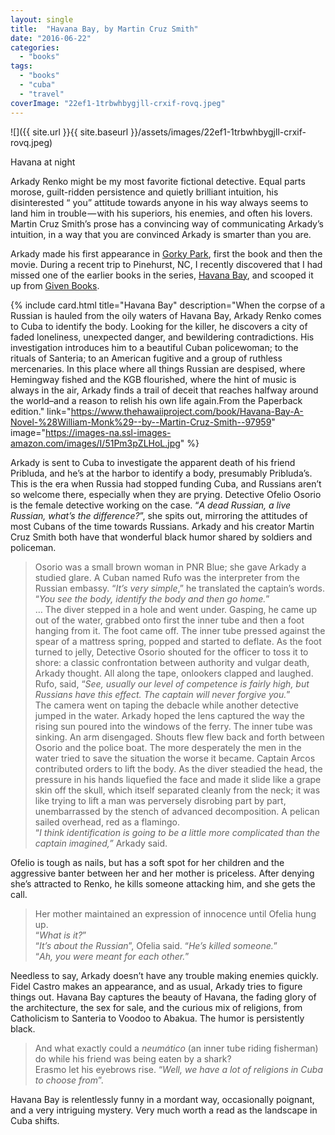 ```yaml
---
layout: single
title:  "Havana Bay, by Martin Cruz Smith"
date: "2016-06-22"
categories: 
  - "books"
tags: 
  - "books"
  - "cuba"
  - "travel"
coverImage: "22ef1-1trbwhbygjll-crxif-rovq.jpeg"
---
```


![]({{ site.url }}{{ site.baseurl }}/assets/images/22ef1-1trbwhbygjll-crxif-rovq.jpeg)

Havana at night

Arkady Renko might be my most favorite fictional detective. Equal parts morose, guilt-ridden persistence and quietly brilliant intuition, his disinterested “<bleep> you” attitude towards anyone in his way always seems to land him in trouble — with his superiors, his enemies, and often his lovers. Martin Cruz Smith’s prose has a convincing way of communicating Arkady’s intuition, in a way that you are convinced Arkady is smarter than you are.

Arkady made his first appearance in [Gorky Park](https://www.thehawaiiproject.com/book/Gorky-Park-%28Arkady-Renko-No.-1%29--by--Martin-Cruz-Smith--40596), first the book and then the movie. During a recent trip to Pinehurst, NC, I recently discovered that I had missed one of the earlier books in the series, [Havana Bay](https://www.thehawaiiproject.com/book/Havana-Bay-A-Novel-%28William-Monk%29--by--Martin-Cruz-Smith--97959), and scooped it up from [Given Books](https://www.facebook.com/Given-Book-Shop-114431848588486/).

{% include card.html
   title="Havana Bay"
   description="When the corpse of a Russian is hauled from the oily waters of Havana Bay, Arkady Renko comes to Cuba to identify the body. Looking for the killer, he discovers a city of faded loneliness, unexpected danger, and bewildering contradictions. His investigation introduces him to a beautiful Cuban policewoman; to the rituals of Santeria; to an American fugitive and a group of ruthless mercenaries. In this place where all things Russian are despised, where Hemingway fished and the KGB flourished, where the hint of music is always in the air, Arkady finds a trail of deceit that reaches halfway around the world–and a reason to relish his own life again.From the Paperback edition."
   link="https://www.thehawaiiproject.com/book/Havana-Bay-A-Novel-%28William-Monk%29--by--Martin-Cruz-Smith--97959"
   image="https://images-na.ssl-images-amazon.com/images/I/51Pm3pZLHoL.jpg"
%}


Arkady is sent to Cuba to investigate the apparent death of his friend Pribluda, and he’s at the harbor to identify a body, presumably Pribluda’s. This is the era when Russia had stopped funding Cuba, and Russians aren’t so welcome there, especially when they are prying. Detective Ofelio Osorio is the female detective working on the case. “_A dead Russian, a live Russian, what’s the difference?_”, she spits out, mirroring the attitudes of most Cubans of the time towards Russians. Arkady and his creator Martin Cruz Smith both have that wonderful black humor shared by soldiers and policeman.

> Osorio was a small brown woman in PNR Blue; she gave Arkady a studied glare. A Cuban named Rufo was the interpreter from the Russian embassy. “_It’s very simple_,” he translated the captain’s words. “_You see the body, identify the body and then go home._”  
> … The diver stepped in a hole and went under. Gasping, he came up out of the water, grabbed onto first the inner tube and then a foot hanging from it. The foot came off. The inner tube pressed against the spear of a mattress spring, popped and started to deflate. As the foot turned to jelly, Detective Osorio shouted for the officer to toss it to shore: a classic confrontation between authority and vulgar death, Arkady thought. All along the tape, onlookers clapped and laughed.   
> Rufo, said, “_See, usually our level of competence is fairly high, but Russians have this effect. The captain will never forgive you._”  
> The camera went on taping the debacle while another detective jumped in the water. Arkady hoped the lens captured the way the rising sun poured into the windows of the ferry. The inner tube was sinking. An arm disengaged. Shouts flew flew back and forth between Osorio and the police boat. The more desperately the men in the water tried to save the situation the worse it became. Captain Arcos contributed orders to lift the body. As the diver steadied the head, the pressure in his hands liquefied the face and made it slide like a grape skin off the skull, which itself separated cleanly from the neck; it was like trying to lift a man was perversely disrobing part by part, unembarrassed by the stench of advanced decomposition. A pelican sailed overhead, red as a flamingo.  
> “_I think identification is going to be a little more complicated than the captain imagined,”_ Arkady said.

Ofelio is tough as nails, but has a soft spot for her children and the aggressive banter between her and her mother is priceless. After denying she’s attracted to Renko, he kills someone attacking him, and she gets the call.

> Her mother maintained an expression of innocence until Ofelia hung up.   
> “_What is it?_”  
> “_It’s about the Russian_”, Ofelia said. “_He’s killed someone._”  
> “_Ah, you were meant for each other._”

Needless to say, Arkady doesn’t have any trouble making enemies quickly. Fidel Castro makes an appearance, and as usual, Arkady tries to figure things out. Havana Bay captures the beauty of Havana, the fading glory of the architecture, the sex for sale, and the curious mix of religions, from Catholicism to Santeria to Voodoo to Abakua. The humor is persistently black.

> And what exactly could a _neumático_ (an inner tube riding fisherman) do while his friend was being eaten by a shark?  
> Erasmo let his eyebrows rise. “_Well, we have a lot of religions in Cuba to choose from_”.

Havana Bay is relentlessly funny in a mordant way, occasionally poignant, and a very intriguing mystery. Very much worth a read as the landscape in Cuba shifts.
